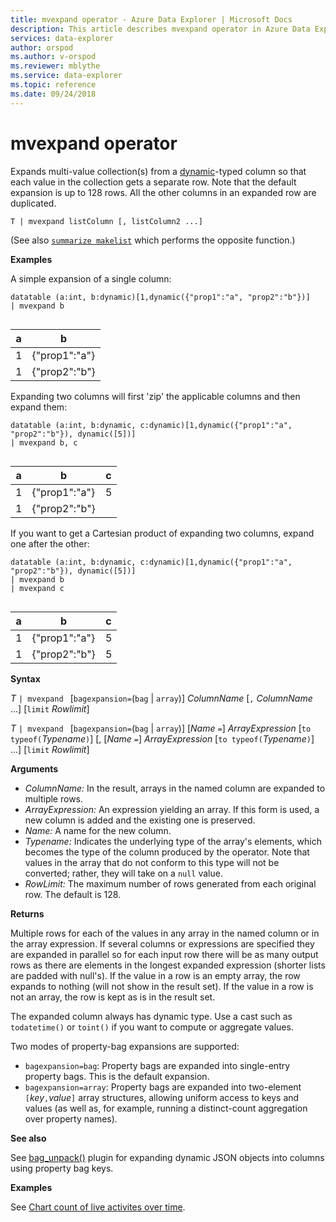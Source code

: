 ```yaml
---
title: mvexpand operator - Azure Data Explorer | Microsoft Docs
description: This article describes mvexpand operator in Azure Data Explorer.
services: data-explorer
author: orspod
ms.author: v-orspod
ms.reviewer: mblythe
ms.service: data-explorer
ms.topic: reference
ms.date: 09/24/2018
---
```

# mvexpand operator

Expands multi-value collection(s) from a [dynamic](./scalar-data-types/dynamic.md)-typed column so that each value in the collection gets a separate row. Note that the default expansion is up to 128 rows.
All the other columns in an expanded row are duplicated. 

```kusto
T | mvexpand listColumn [, listColumn2 ...] 
```

(See also [`summarize makelist`](makelist-aggfunction.md) which performs the opposite function.)

**Examples**

A simple expansion of a single column:
 ```kusto
datatable (a:int, b:dynamic)[1,dynamic({"prop1":"a", "prop2":"b"})]
| mvexpand b 


```

|a|b|
|---|---|
|1|{"prop1":"a"}|
|1|{"prop2":"b"}|


Expanding two columns will first 'zip' the applicable columns and then expand them:

```kusto
datatable (a:int, b:dynamic, c:dynamic)[1,dynamic({"prop1":"a", "prop2":"b"}), dynamic([5])]
| mvexpand b, c 


```

|a|b|c|
|---|---|---|
|1|{"prop1":"a"}|5|
|1|{"prop2":"b"}||

If you want to get a Cartesian product of expanding two columns, expand one after the other:
```kusto
datatable (a:int, b:dynamic, c:dynamic)[1,dynamic({"prop1":"a", "prop2":"b"}), dynamic([5])]
| mvexpand b 
| mvexpand c


```

|a|b|c|
|---|---|---|
|1|{"prop1":"a"}|5|
|1|{"prop2":"b"}|5|


**Syntax**

*T* `| mvexpand ` [`bagexpansion=`(`bag` | `array`)] *ColumnName* [`,` *ColumnName* ...] [`limit` *Rowlimit*]

*T* `| mvexpand ` [`bagexpansion=`(`bag` | `array`)] [*Name* `=`] *ArrayExpression* [`to typeof(`*Typename*`)`] [, [*Name* `=`] *ArrayExpression* [`to typeof(`*Typename*`)`] ...] [`limit` *Rowlimit*]

**Arguments**

* *ColumnName:* In the result, arrays in the named column are expanded to multiple rows. 
* *ArrayExpression:* An expression yielding an array. If this form is used, a new column is added and the existing one is preserved.
* *Name:* A name for the new column.
* *Typename:* Indicates the underlying type of the array's elements,
    which becomes the type of the column produced by the operator.
    Note that values in the array that do not conform to this type will
    not be converted; rather, they will take on a `null` value.
* *RowLimit:* The maximum number of rows generated from each original row. The default is 128.

**Returns**

Multiple rows for each of the values in any array in the named column or in the array expression.
If several columns or expressions are specified they are expanded in parallel so for each input row there will be as many output rows as there are elements in the longest expanded expression (shorter lists are padded with null's). If the value in a row is an empty array, the row expands to nothing (will not show in the result set). If the value in a row is not an array, the row is kept as is in the result set. 

The expanded column always has dynamic type. Use a cast such as `todatetime()` or `toint()` if you want to compute or aggregate values.

Two modes of property-bag expansions are supported:
* `bagexpansion=bag`: Property bags are expanded into single-entry property bags. This is the default expansion.
* `bagexpansion=array`: Property bags are expanded into two-element `[`*key*`,`*value*`]` array structures,
  allowing uniform access to keys and values (as well as, for example, running a distinct-count aggregation
  over property names). 

**See also**

See [bag_unpack()](bag-unpackplugin.md) plugin for expanding dynamic JSON objects into columns using property bag keys.

**Examples**

See [Chart count of live activites over time](./samples.md#concurrent-activities).